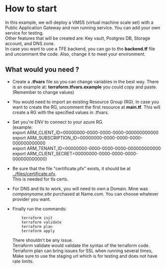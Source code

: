 # How to start

In this example, we will deploy a VMSS (virtual machine scale set) with a Public Application Gateway and non running service. You can add your own service for testing. \
Other features that will be created are: Key vault, Postgres DB, Storage account, and DNS zone. \
In case you want to use a TFE backend, you can go to the **backend.tf** file and uncomment the code. Also, change it to meet your environment.

## What would you need ?

- Create a **.tfvars** file so you can change variables in the best way. There is an example at: **terraform.tfvars.example** you could copy and paste. (Remember to change values)

- You would need to import an existing Resource Group (RG). In case you want to create the RG, uncomment the first resource at **main.tf**.
This will create a RG with the specified values in .tfvars.

- Set you're ENV to connect to your azure RG. \
    (example: \
        export ARM_CLIENT_ID=00000000-0000-0000-0000-000000000000 \
        export ARM_SUBSCRIPTION_ID=00000000-0000-0000-0000-000000000000 \
        export ARM_TENANT_ID=00000000-0000-0000-0000-000000000000 \
        export ARM_CLIENT_SECRET=00000000-0000-0000-0000-000000000000)

- Be sure that the file "certificate.pfx" exists, it should be at [../files/certificate.pfx](../files/certificate.pfx). \
This is needed for tls certs.

- For DNS and tls to work, you will need to own a Domain. Mine was *companyname.site* purchased at Name.com. You can choose whatever provider you want.

- Finally run the commands:
    ```
        terraform init
        terraform validate
        terraform plan
        terraform apply
    ```

    There shouldn't be any issue. \
    Terraform validate would validate the syntax of the terraform code. \
    Terraform plan can bring issues for SSL when running several times, Make sure to use the staging url which is for testing and does not have rate limits.

